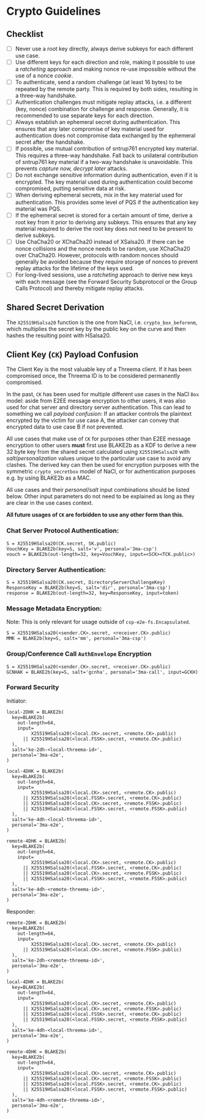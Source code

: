 # Crypto Guidelines

## Checklist

- [ ] Never use a root key directly, always derive subkeys for each different
      use case.
- [ ] Use different keys for each direction and role, making it possible to use
      a _ratcheting_ approach and making nonce re-use impossible without the use
      of a nonce _cookie_.
- [ ] To authenticate, send a random challenge (at least 16 bytes) to be
      repeated by the remote party. This is required by both sides, resulting in
      a three-way handshake.
- [ ] Authentication challenges must mitigate replay attacks, i.e. a different
      (key, nonce) combination for challenge and response. Generally, it is
      recommended to use separate keys for each direction.
- [ ] Always establish an ephemeral secret during authentication. This ensures
      that any later compromise of key material used for authentication does not
      compromise data exchanged by the ephemeral secret after the handshake.
- [ ] If possible, use mutual contribution of sntrup761 encrypted key material.
      This requires a three-way handshake. Fall back to unilateral contribution
      of sntrup761 key material if a two-way handshake is unavoidable. This
      prevents _capture now, decrypt later_ attacks.
- [ ] Do not exchange sensitive information during authentication, even if it is
      encrypted. The key material used during authentication could become
      compromised, putting sensitive data at risk.
- [ ] When deriving ephemeral secrets, mix in the key material used for
      authentication. This provides some level of PQS if the authentication key
      material was PQS.
- [ ] If the ephemeral secret is stored for a certain amount of time, derive a
      root key from it prior to deriving any subkeys. This ensures that any key
      material required to derive the root key does not need to be present to
      derive subkeys.
- [ ] Use ChaCha20 or XChaCha20 instead of XSalsa20. If there can be nonce
      collisions and the nonce needs to be random, use XChaCha20 over ChaCha20.
      However, protocols with random nonces should generally be avoided because
      they require storage of nonces to prevent replay attacks for the lifetime
      of the keys used.
- [ ] For long-lived sessions, use a _ratcheting_ approach to derive new keys
      with each message (see the Forward Security Subprotocol or the Group Calls
      Protocol) and thereby mitigate replay attacks.

## Shared Secret Derivation

The `X25519HSalsa20` function is the one from NaCl, i.e. `crypto_box_beforenm`,
which multiplies the secret key by the public key on the curve and then hashes
the resulting point with HSalsa20.

## Client Key (`CK`) Payload Confusion

The Client Key is the most valuable key of a Threema client. If it has been
compromised once, the Threema ID is to be considered permanently compromised.

In the past, `CK` has been used for multiple different use cases in the NaCl
`Box` model: aside from E2EE message encryption to other users, it was also used
for chat server and directory server authentication. This can lead to something
we call _payload confusion_: If an attacker controls the plaintext encrypted by
the victim for use case A, the attacker can convey that encrypted data to use
case B if not prevented.

All use cases that make use of `CK` for purposes other than E2EE message
encryption to other users **must** first use BLAKE2b as a KDF to derive a new 32
byte key from the shared secret calculated using `X25519HSalsa20` with
_salt_/_personalization_ values unique to the particular use case to avoid any
clashes. The derived key can then be used for encryption purposes with the
symmetric `crypto_secretbox` model of NaCl, or for authentication purposes e.g.
by using BLAKE2b as a MAC.

All use cases and their _personal_/_salt_ input combinations should be listed
below. Other input parameters do not need to be explained as long as they are
clear in the use cases context.

**All future usages of `CK` are forbidden to use any other form than this.**

### Chat Server Protocol Authentication:

    S = X25519HSalsa20(CK.secret, SK.public)
    VouchKey = BLAKE2b(key=S, salt='v', personal='3ma-csp')
    vouch = BLAKE2b(out-length=32, key=VouchKey, input=<SCK><TCK.public>)

### Directory Server Authentication:

    S = X25519HSalsa20(CK.secret, DirectoryServerChallengeKey)
    ResponseKey = BLAKE2b(key=S, salt='dir', personal='3ma-csp')
    response = BLAKE2b(out-length=32, key=ResponseKey, input=token)

### Message Metadata Encryption:

Note: This is only relevant for usage outside of `csp-e2e-fs.Encapsulated`.

    S = X25519HSalsa20(<sender.CK>.secret, <receiver.CK>.public)
    MMK = BLAKE2b(key=S, salt='mm', personal='3ma-csp')

### Group/Conference Call `AuthEnvelope` Encryption

    S = X25519HSalsa20(<sender.CK>.secret, <receiver.CK>.public)
    GCNHAK = BLAKE2b(key=S, salt='gcnha', personal='3ma-call', input=GCKH)

### Forward Security

Initiator:

    local-2DHK = BLAKE2b(
      key=BLAKE2b(
        out-length=64,
        input=
             X25519HSalsa20(<local.CK>.secret, <remote.CK>.public)
          || X25519HSalsa20(<local.FSSK>.secret, <remote.CK>.public)
      ),
      salt='ke-2dh-<local-threema-id>',
      personal='3ma-e2e',
    )

    local-4DHK = BLAKE2b(
      key=BLAKE2b(
        out-length=64,
        input=
             X25519HSalsa20(<local.CK>.secret, <remote.CK>.public)
          || X25519HSalsa20(<local.FSSK>.secret, <remote.CK>.public)
          || X25519HSalsa20(<local.CK>.secret, <remote.FSSK>.public)
          || X25519HSalsa20(<local.FSSK>.secret, <remote.FSSK>.public)
      ),
      salt='ke-4dh-<local-threema-id>',
      personal='3ma-e2e',
    )

    remote-4DHK = BLAKE2b(
      key=BLAKE2b(
        out-length=64,
        input=
             X25519HSalsa20(<local.CK>.secret, <remote.CK>.public)
          || X25519HSalsa20(<local.FSSK>.secret, <remote.CK>.public)
          || X25519HSalsa20(<local.CK>.secret, <remote.FSSK>.public)
          || X25519HSalsa20(<local.FSSK>.secret, <remote.FSSK>.public)
      ),
      salt='ke-4dh-<remote-threema-id>',
      personal='3ma-e2e',
    )

Responder:

    remote-2DHK = BLAKE2b(
      key=BLAKE2b(
        out-length=64,
        input=
             X25519HSalsa20(<local.CK>.secret, <remote.CK>.public)
          || X25519HSalsa20(<local.CK>.secret, <remote.FSSK>.public)
      ),
      salt='ke-2dh-<remote-threema-id>',
      personal='3ma-e2e',
    )

    local-4DHK = BLAKE2b(
      key=BLAKE2b(
        out-length=64,
        input=
             X25519HSalsa20(<local.CK>.secret, <remote.CK>.public)
          || X25519HSalsa20(<local.CK>.secret, <remote.FSSK>.public)
          || X25519HSalsa20(<local.FSSK>.secret, <remote.CK>.public)
          || X25519HSalsa20(<local.FSSK>.secret, <remote.FSSK>.public)
      ),
      salt='ke-4dh-<local-threema-id>',
      personal='3ma-e2e',
    )

    remote-4DHK = BLAKE2b(
      key=BLAKE2b(
        out-length=64,
        input=
             X25519HSalsa20(<local.CK>.secret, <remote.CK>.public)
          || X25519HSalsa20(<local.CK>.secret, <remote.FSSK>.public)
          || X25519HSalsa20(<local.FSSK>.secret, <remote.CK>.public)
          || X25519HSalsa20(<local.FSSK>.secret, <remote.FSSK>.public)
      ),
      salt='ke-4dh-<remote-threema-id>',
      personal='3ma-e2e',
    )
